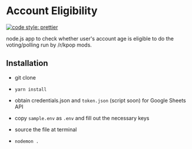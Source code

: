 # Account Eligibility

[![code style: prettier](https://img.shields.io/badge/code_style-prettier-ff69b4.svg?style=flat-square)](https://github.com/prettier/prettier)

node.js app to check whether user's account age is eligible to do the voting/polling run by /r/kpop mods.

## Installation

* git clone

* `yarn install`

* obtain credentials.json and `token.json` (script soon) for Google Sheets API

* copy `sample.env` as `.env` and fill out the necessary keys

* source the file at terminal

* `nodemon .`